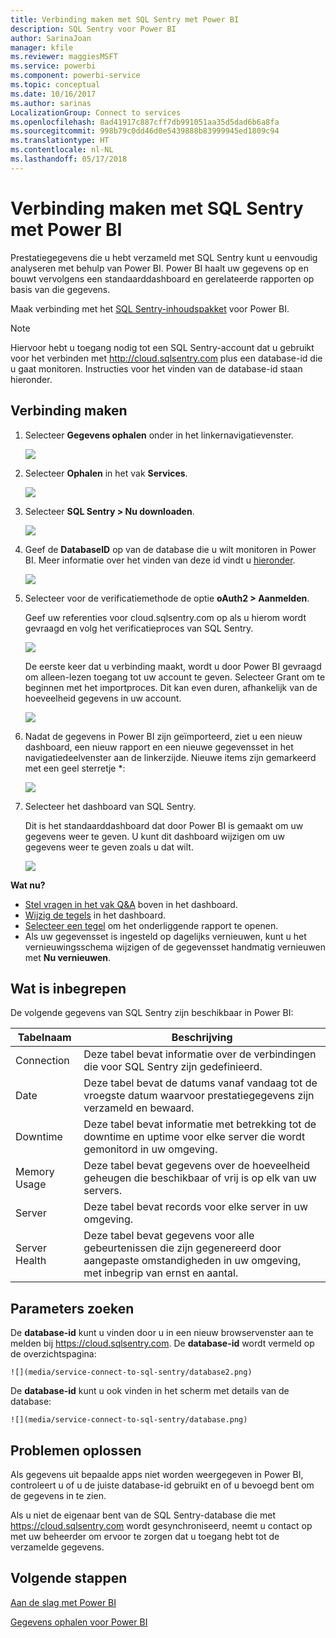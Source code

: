 ```yaml
---
title: Verbinding maken met SQL Sentry met Power BI
description: SQL Sentry voor Power BI
author: SarinaJoan
manager: kfile
ms.reviewer: maggiesMSFT
ms.service: powerbi
ms.component: powerbi-service
ms.topic: conceptual
ms.date: 10/16/2017
ms.author: sarinas
LocalizationGroup: Connect to services
ms.openlocfilehash: 8ad41917c887cff7db991051aa35d5dad6b6a8fa
ms.sourcegitcommit: 998b79c0dd46d0e5439888b83999945ed1809c94
ms.translationtype: HT
ms.contentlocale: nl-NL
ms.lasthandoff: 05/17/2018
---
```

# <a name="connect-to-sql-sentry-with-power-bi"></a>Verbinding maken met SQL Sentry met Power BI
Prestatiegegevens die u hebt verzameld met SQL Sentry kunt u eenvoudig analyseren met behulp van Power BI. Power BI haalt uw gegevens op en bouwt vervolgens een standaarddashboard en gerelateerde rapporten op basis van die gegevens.

Maak verbinding met het [SQL Sentry-inhoudspakket](https://app.powerbi.com/groups/me/getdata/services/sql-sentry) voor Power BI.

>[!NOTE]
>Hiervoor hebt u toegang nodig tot een SQL Sentry-account dat u gebruikt voor het verbinden met http://cloud.sqlsentry.com plus een database-id die u gaat monitoren.  Instructies voor het vinden van de database-id staan hieronder.

## <a name="how-to-connect"></a>Verbinding maken
1. Selecteer **Gegevens ophalen** onder in het linkernavigatievenster.
   
   ![](media/service-connect-to-sql-sentry/pbi_getdata.png)
2. Selecteer **Ophalen** in het vak **Services**.
   
   ![](media/service-connect-to-sql-sentry/pbi_getservices.png) 
3. Selecteer **SQL Sentry \> Nu downloaden**.
   
   ![](media/service-connect-to-sql-sentry/sqlsentry.png)
4. Geef de **DatabaseID** op van de database die u wilt monitoren in Power BI. Meer informatie over het vinden van deze id vindt u [hieronder](#FindingParams).
   
   ![](media/service-connect-to-sql-sentry/img2400.png)
5. Selecteer voor de verificatiemethode de optie **oAuth2 \> Aanmelden**.
   
   Geef uw referenties voor cloud.sqlsentry.com op als u hierom wordt gevraagd en volg het verificatieproces van SQL Sentry.
   
   ![](media/service-connect-to-sql-sentry/img6400.png)
   
   De eerste keer dat u verbinding maakt, wordt u door Power BI gevraagd om alleen-lezen toegang tot uw account te geven. Selecteer Grant om te beginnen met het importproces.  Dit kan even duren, afhankelijk van de hoeveelheid gegevens in uw account.
   
   ![](media/service-connect-to-sql-sentry/img7400.png)
6. Nadat de gegevens in Power BI zijn geïmporteerd, ziet u een nieuw dashboard, een nieuw rapport en een nieuwe gegevensset in het navigatiedeelvenster aan de linkerzijde. Nieuwe items zijn gemarkeerd met een geel sterretje \*:
   
   ![](media/service-connect-to-sql-sentry/img8200.png)
7. Selecteer het dashboard van SQL Sentry.
   
   Dit is het standaarddashboard dat door Power BI is gemaakt om uw gegevens weer te geven. U kunt dit dashboard wijzigen om uw gegevens weer te geven zoals u dat wilt.
   
   ![](media/service-connect-to-sql-sentry/img9dashboard800.png)

**Wat nu?**

* [Stel vragen in het vak Q&A](power-bi-q-and-a.md) boven in het dashboard.
* [Wijzig de tegels](service-dashboard-edit-tile.md) in het dashboard.
* [Selecteer een tegel](service-dashboard-tiles.md) om het onderliggende rapport te openen.
* Als uw gegevensset is ingesteld op dagelijks vernieuwen, kunt u het vernieuwingsschema wijzigen of de gegevensset handmatig vernieuwen met **Nu vernieuwen**.

## <a name="whats-included"></a>Wat is inbegrepen
De volgende gegevens van SQL Sentry zijn beschikbaar in Power BI:

| Tabelnaam | Beschrijving |
| --- | --- |
| Connection |Deze tabel bevat informatie over de verbindingen die voor SQL Sentry zijn gedefinieerd. |
| Date<br /> |Deze tabel bevat de datums vanaf vandaag tot de vroegste datum waarvoor prestatiegegevens zijn verzameld en bewaard. |
| Downtime<br /> |Deze tabel bevat informatie met betrekking tot de downtime en uptime voor elke server die wordt gemonitord in uw omgeving. |
| Memory Usage<br /> |Deze tabel bevat gegevens over de hoeveelheid geheugen die beschikbaar of vrij is op elk van uw servers.<br /> |
| Server<br /> |Deze tabel bevat records voor elke server in uw omgeving. |
| Server Health<br /> |Deze tabel bevat gegevens voor alle gebeurtenissen die zijn gegenereerd door aangepaste omstandigheden in uw omgeving, met inbegrip van ernst en aantal. |

<a name="FindingParams"></a>

## <a name="finding-parameters"></a>Parameters zoeken
De **database-id** kunt u vinden door u in een nieuw browservenster aan te melden bij <https://cloud.sqlsentry.com>.  De **database-id** wordt vermeld op de overzichtspagina:

    ![](media/service-connect-to-sql-sentry/database2.png)

De **database-id** kunt u ook vinden in het scherm met details van de database:

    ![](media/service-connect-to-sql-sentry/database.png)


## <a name="troubleshooting"></a>Problemen oplossen
Als gegevens uit bepaalde apps niet worden weergegeven in Power BI, controleert u of u de juiste database-id gebruikt en of u bevoegd bent om de gegevens in te zien. 

Als u niet de eigenaar bent van de SQL Sentry-database die met <https://cloud.sqlsentry.com> wordt gesynchroniseerd, neemt u contact op met uw beheerder om ervoor te zorgen dat u toegang hebt tot de verzamelde gegevens.

## <a name="next-steps"></a>Volgende stappen
[Aan de slag met Power BI](service-get-started.md)

[Gegevens ophalen voor Power BI](service-get-data.md)

